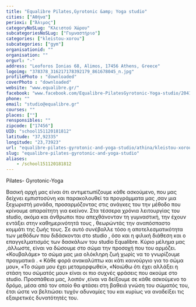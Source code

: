 ```yaml
---
title: "Equalibre Pilates,Gyrotonic &amp; Yoga studio"
cities: ["Αθήνα"]
perioxi: ["Άλιμος"]
categoryNoSLug: "Κλειστού Χώρου"
subcategoriesNoSLug: ["Γυμναστήριο"]
categories: ["kleistou-xorou"]
subcategories: ["gym"]
organisationid: ""
organisation: ""
orgurl: "-"
address: "Leoforos Ionias 68, Alimos, 17456 Athens, Greece"
logoimg: "378378_316217178392179_861678045_n.jpg"
profilePhoto : "downloaded"
coverPhoto : "downloaded"
website: "www.equalibre.gr/"
facebook: "www.facebook.com/Equalibre-PilatesGyrotonic-Yoga-studio/204183092928922"
phone: ""
email: "studio@equalibre.gr"
courses: ""
places: [""]
rensponsibles: ""
zipcode: ["17456"]
UID: "school151120181812"
latitude: "37,92335"
longitude: "23,73923"
url: "equalibre-pilates-gyrotonic-and-yoga-studio/athina/kleistou-xorou/gym"
slug: "equalibre-pilates-gyrotonic-and-yoga-studio"
aliases:
    - /school151120181812
---
```



Pilates- Gyrotonic-Yoga

Bασική αρχή μας είναι ότι αντιμετωπίζουμε κάθε ασκούμενο, που μας δείχνει εμπιστοσύνη και παρακολουθεί τα προγράμματα μας ,σαν μια ξεχωριστή μονάδα, προσαρμόζοντας στις ανάγκες του την μέθοδο που κρίνουμε απαραίτητη για εκείνον. Στα τέσσερα χρόνια λειτουργίας του studio, ακόμα και άνθρωποι που απεχθάνονταν τη γυμναστική, την έχουν εντάξει στην καθημερινότητά τους , θεωρώντάς την αναπόσπαστο κομμάτι της ζωής τους. Σε αυτό συνέβαλλε τόσο η αποτελεσματικότητα των μεθόδων που διδάσκονται στο studio , όσο και η φιλική διάθεση και ο επαγγελματισμός των δασκάλων του studio Equalibre. Κύριο μέλημα μας ,άλλωστε, είναι να δώσουμε στο σώμα την προσοχή που του αρμόζει. «Κουβαλάμε» το σώμα μας μια ολόκληρη ζωή χωρίς να το γνωρίζουμε πραγματικά . « Κάθε φορά ανακαλύπτω και κάτι καινούργιο για το σώμα μου», «Το σώμα μου έχει μεταμορφωθεί», «Νοιώθω ότι έχει αλλάξει η στάση του σώματός μου» είναι οι πιο συχνές φράσεις που ακούμε στο studio. Προσπάθεια μας, λοιπόν ,είναι να δείξουμε σε κάθε ασκούμενο το δρόμο, μέσα από τον οποίο θα φτάσει στη βαθειά γνώση του σώματός του, έτσι ώστε να βελτιώσει τυχόν αδυναμίες του και κυρίως να αναδείξει τις εξαιρετικές δυνατότητές του.